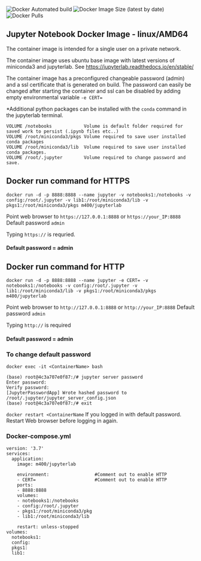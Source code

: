 ![Docker Automated build](https://img.shields.io/docker/automated/m400/jupyterlab) ![Docker Image Size (latest by date)](https://img.shields.io/docker/image-size/m400/jupyterlab?logo=docker&style=plastic)  ![Docker Pulls](https://img.shields.io/docker/pulls/m400/jupyterlab?logo=docker&style=plastic)  

## Jupyter Notebook Docker Image - linux/AMD64

The container image is intended for a single user on a private network.  

The container image uses ubuntu base image with latest versions of miniconda3 and jupyterlab.
See https://jupyterlab.readthedocs.io/en/stable/

The container image has a preconfigured changeable password (admin) and a ssl certificate that is generated on build. 
The password can easily be changed after starting the container and ssl can be disabled by adding empty environmental variable `-e CERT=`

*Additional python packages can be installed with the `conda` command in the jupyterlab terminal.

```
VOLUME /notebooks            Volume is default folder required for saved work to persist (.ipynb files etc..)
VOLUME /root/miniconda3/pkgs Volume required to save user installed conda packages
VOLUME /root/miniconda3/lib  Volume required to save user installed conda packages.
VOLUME /root/.jupyter        Volume required to change password and save.
```

## Docker run command for HTTPS

`docker run -d -p 8888:8888 --name jupyter -v notebooks1:/notebooks -v config:/root/.jupyter -v lib1:/root/miniconda3/lib -v pkgs1:/root/miniconda3/pkgs m400/jupyterlab`

Point web browser to `https://127.0.0.1:8888`  or `https://your_IP:8888`   Default password `admin`

Typing `https://` is requried.
#### Default password = admin

## Docker run command for HTTP 

`docker run -d -p 8888:8888 --name jupyter -e CERT= -v notebooks1:/notebooks -v config:/root/.jupyter -v lib1:/root/miniconda3/lib -v pkgs1:/root/miniconda3/pkgs m400/jupyterlab`

Point web browser to `http://127.0.0.1:8888`  or `http://your_IP:8888`   Default password `admin`

Typing `http://` is required
#### Default password = admin

### To change default password

`docker exec -it <ContainerName> bash`  

```
(base) root@4c3a707e0f87:/# jupyter server password
Enter password: 
Verify password: 
[JupyterPasswordApp] Wrote hashed password to /root/.jupyter/jupyter_server_config.json
(base) root@4c3a707e0f87:/# exit
``` 

`docker restart <ContainerName`
If you logged in with default password. Restart Web browser before logging in again.

### Docker-compose.yml 
```
version: '3.7'
services:
  application:
    image: m400/jupyterlab
    
    environment:                 #Comment out to enable HTTP
    - CERT=                      #Comment out to enable HTTP
    ports:
    - 8888:8888
    volumes:
    - notebooks1:/notebooks
    - config:/root/.jupyter
    - pkgs1:/root/miniconda3/pkg
    - lib1:/root/miniconda3/lib

    restart: unless-stopped
volumes:
  notebooks1:
  config:
  pkgs1:
  lib1:
```

